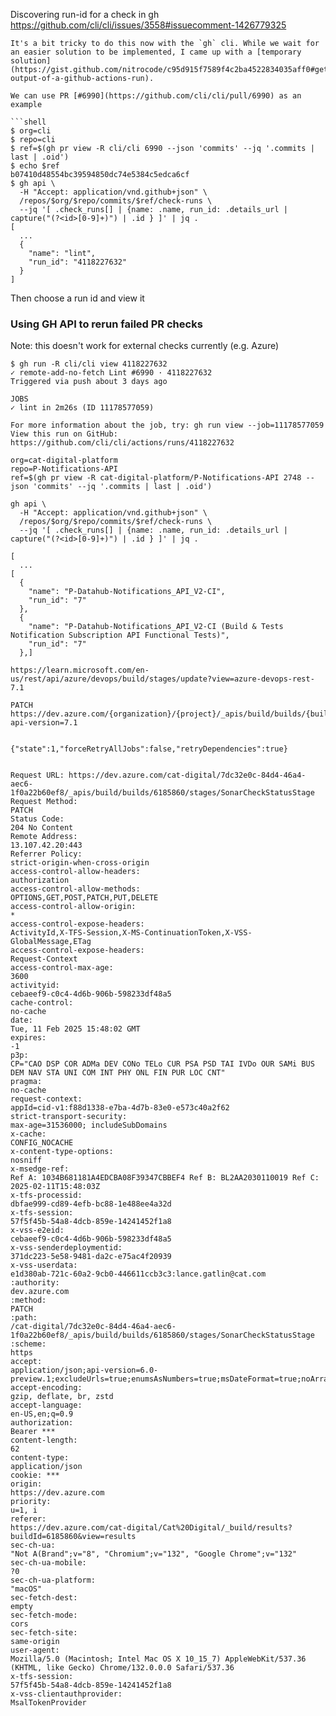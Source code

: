 
Discovering run-id for a check in gh
https://github.com/cli/cli/issues/3558#issuecomment-1426779325
```
It's a bit tricky to do this now with the `gh` cli. While we wait for an easier solution to be implemented, I came up with a [temporary solution](https://gist.github.com/nitrocode/c95d915f7589f4c2ba4522834035aff0#get-output-of-a-github-actions-run).

We can use PR [#6990](https://github.com/cli/cli/pull/6990) as an example

```shell
$ org=cli
$ repo=cli
$ ref=$(gh pr view -R cli/cli 6990 --json 'commits' --jq '.commits | last | .oid')
$ echo $ref
b07410d48554bc39594850dc74e5384c5edca6cf
$ gh api \
  -H "Accept: application/vnd.github+json" \
  /repos/$org/$repo/commits/$ref/check-runs \
  --jq '[ .check_runs[] | {name: .name, run_id: .details_url | capture("(?<id>[0-9]+)") | .id } ]' | jq .
[
  ...
  {
    "name": "lint",
    "run_id": "4118227632"
  }
]
```

Then choose a run id and view it


### Using GH API to rerun failed PR checks
Note: this doesn't work for external checks currently (e.g. Azure)

```
$ gh run -R cli/cli view 4118227632
✓ remote-add-no-fetch Lint #6990 · 4118227632
Triggered via push about 3 days ago

JOBS
✓ lint in 2m26s (ID 11178577059)

For more information about the job, try: gh run view --job=11178577059
View this run on GitHub: https://github.com/cli/cli/actions/runs/4118227632
```

```
org=cat-digital-platform
repo=P-Notifications-API
ref=$(gh pr view -R cat-digital-platform/P-Notifications-API 2748 --json 'commits' --jq '.commits | last | .oid')

gh api \
  -H "Accept: application/vnd.github+json" \
  /repos/$org/$repo/commits/$ref/check-runs \
  --jq '[ .check_runs[] | {name: .name, run_id: .details_url | capture("(?<id>[0-9]+)") | .id } ]' | jq .

[
  ...
[
  {
    "name": "P-Datahub-Notifications_API_V2-CI",
    "run_id": "7"
  },
  {
    "name": "P-Datahub-Notifications_API_V2-CI (Build & Tests Notification Subscription API Functional Tests)",
    "run_id": "7"
  },]

https://learn.microsoft.com/en-us/rest/api/azure/devops/build/stages/update?view=azure-devops-rest-7.1

PATCH https://dev.azure.com/{organization}/{project}/_apis/build/builds/{buildId}/stages/{stageRefName}?api-version=7.1


{"state":1,"forceRetryAllJobs":false,"retryDependencies":true}


Request URL: https://dev.azure.com/cat-digital/7dc32e0c-84d4-46a4-aec6-1f0a22b60ef8/_apis/build/builds/6185860/stages/SonarCheckStatusStage
Request Method:
PATCH
Status Code:
204 No Content
Remote Address:
13.107.42.20:443
Referrer Policy:
strict-origin-when-cross-origin
access-control-allow-headers:
authorization
access-control-allow-methods:
OPTIONS,GET,POST,PATCH,PUT,DELETE
access-control-allow-origin:
*
access-control-expose-headers:
ActivityId,X-TFS-Session,X-MS-ContinuationToken,X-VSS-GlobalMessage,ETag
access-control-expose-headers:
Request-Context
access-control-max-age:
3600
activityid:
cebaeef9-c0c4-4d6b-906b-598233df48a5
cache-control:
no-cache
date:
Tue, 11 Feb 2025 15:48:02 GMT
expires:
-1
p3p:
CP="CAO DSP COR ADMa DEV CONo TELo CUR PSA PSD TAI IVDo OUR SAMi BUS DEM NAV STA UNI COM INT PHY ONL FIN PUR LOC CNT"
pragma:
no-cache
request-context:
appId=cid-v1:f88d1338-e7ba-4d7b-83e0-e573c40a2f62
strict-transport-security:
max-age=31536000; includeSubDomains
x-cache:
CONFIG_NOCACHE
x-content-type-options:
nosniff
x-msedge-ref:
Ref A: 1034B681181A4EDCBA08F39347CBBEF4 Ref B: BL2AA2030110019 Ref C: 2025-02-11T15:48:03Z
x-tfs-processid:
dbfae999-cd89-4efb-bc88-1e488ee4a32d
x-tfs-session:
57f5f45b-54a8-4dcb-859e-14241452f1a8
x-vss-e2eid:
cebaeef9-c0c4-4d6b-906b-598233df48a5
x-vss-senderdeploymentid:
371dc223-5e58-9481-da2c-e75ac4f20939
x-vss-userdata:
e1d380ab-721c-60a2-9cb0-446611ccb3c3:lance.gatlin@cat.com
:authority:
dev.azure.com
:method:
PATCH
:path:
/cat-digital/7dc32e0c-84d4-46a4-aec6-1f0a22b60ef8/_apis/build/builds/6185860/stages/SonarCheckStatusStage
:scheme:
https
accept:
application/json;api-version=6.0-preview.1;excludeUrls=true;enumsAsNumbers=true;msDateFormat=true;noArrayWrap=true
accept-encoding:
gzip, deflate, br, zstd
accept-language:
en-US,en;q=0.9
authorization:
Bearer ***
content-length:
62
content-type:
application/json
cookie: ***
origin:
https://dev.azure.com
priority:
u=1, i
referer:
https://dev.azure.com/cat-digital/Cat%20Digital/_build/results?buildId=6185860&view=results
sec-ch-ua:
"Not A(Brand";v="8", "Chromium";v="132", "Google Chrome";v="132"
sec-ch-ua-mobile:
?0
sec-ch-ua-platform:
"macOS"
sec-fetch-dest:
empty
sec-fetch-mode:
cors
sec-fetch-site:
same-origin
user-agent:
Mozilla/5.0 (Macintosh; Intel Mac OS X 10_15_7) AppleWebKit/537.36 (KHTML, like Gecko) Chrome/132.0.0.0 Safari/537.36
x-tfs-session:
57f5f45b-54a8-4dcb-859e-14241452f1a8
x-vss-clientauthprovider:
MsalTokenProvider

```